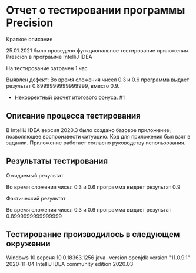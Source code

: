 # Отчет о тестировании программы Precision

Краткое описание

25.01.2021 было проведено функциональное тестирование приложения Prescion в программе IntelliJ IDEA

На тестирование затрачен 1 час

Выявлен дефект:
Во время сложения чисел 0.3 и 0.6 программа выдает результат 0.8999999999999999, вместо 0.9.

* [Некорректный расчет итогового бонуса. #1](https://github.com/DarcenRal/Precision_Jva2.2/issues)

## Описание процесса тестирования

В IntelliJ IDEA версия 2020.3 было создано базовое приложение, позволяющее воспроизвести ситуацию.
Код для приложения был взят в задании.
Приложение работает согласно руководству использования.

## Pезультаты тестирования 

Ожидаемый результат

Во время сложения чисел 0.3 и 0.6 программа выдает результат 0.9

Фактический результат

Во время сложения чисел 0.3 и 0.6 программа выдает результат 0.8999999999999999

## Тестирование производилось в следующем окружении

Windows 10 версия 10.0.18363.1256
java -version openjdk version "11.0.9.1" 2020-11-04
IntelliJ IDEA community edition 2020.03